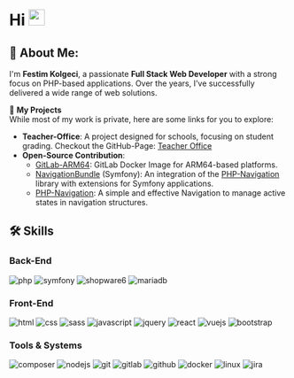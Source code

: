 # Hi <img src="https://media.giphy.com/media/hvRJCLFzcasrR4ia7z/giphy.gif" width="29px" height="29px">

## 🌟 About Me:
I'm **Festim Kolgeci**, a passionate **Full Stack Web Developer** with a strong focus on PHP-based applications. Over the years, I've successfully delivered a wide range of web solutions.

📂 **My Projects**  
While most of my work is private, here are some links for you to explore:
- **Teacher-Office**: A project designed for schools, focusing on student grading. Checkout the GitHub-Page: [Teacher Office](https://feskol.github.io/teacher-office)  
- **Open-Source Contribution**:
  - [GitLab-ARM64](https://github.com/feskol/gitlab-arm64): GitLab Docker Image for ARM64-based platforms.
  - [NavigationBundle](https://github.com/feskol/NavigationBundle) (Symfony): An integration of the [PHP-Navigation](https://github.com/feskol/php-navigation) library with extensions for Symfony applications.
  - [PHP-Navigation](https://github.com/feskol/php-navigation): A simple and effective Navigation to manage active states in navigation structures. 

## 🛠️ Skills

### Back-End

![php](https://img.shields.io/badge/PHP-4f5b93?style=for-the-badge&logo=php&logoColor=white)
![symfony](https://img.shields.io/badge/Symfony-1f2937?style=for-the-badge&logo=symfony&logoColor=white)
![shopware6](https://img.shields.io/badge/Shopware_6-189eff?style=for-the-badge&logo=shopware&logoColor=white)
![mariadb](https://img.shields.io/badge/MariaDB-4e629a?style=for-the-badge&logo=mariadb&logoColor=white)

### Front-End

![html](https://img.shields.io/badge/HTML5-E34F26?style=for-the-badge&logo=html5&logoColor=white)
![css](https://img.shields.io/badge/CSS3-1572B6?style=for-the-badge&logo=css3&logoColor=white)
![sass](https://img.shields.io/badge/SASS-CC6699?style=for-the-badge&logo=sass&logoColor=white)
![javascript](https://img.shields.io/badge/JavaScript-323330?style=for-the-badge&logo=javascript&logoColor=F7DF1E)
![jquery](https://img.shields.io/badge/jQuery-0769AD?style=for-the-badge&logo=jquery&logoColor=white)
![react](https://img.shields.io/badge/React-20232A?style=for-the-badge&logo=react&logoColor=61DAFB)
![vuejs](https://img.shields.io/badge/Vue-242424?style=for-the-badge&logo=vuedotjs&logoColor=327859)
![bootstrap](https://img.shields.io/badge/Bootstrap-563D7C?style=for-the-badge&logo=bootstrap&logoColor=white)


### Tools & Systems

![composer](https://img.shields.io/badge/Composer-20232A?style=for-the-badge&logo=composer&logoColor=white)
![nodejs](https://img.shields.io/badge/Node-101d1e?style=for-the-badge&logo=nodedotjs&logoColor=67ae3f)
![git](https://img.shields.io/badge/Git-f44d27?style=for-the-badge&logo=git&logoColor=white)
![gitlab](https://img.shields.io/badge/GitLab-171321?style=for-the-badge&logo=gitlab&logoColor=e24329)
![github](https://img.shields.io/badge/GitHub-181717?style=for-the-badge&logo=github&logoColor=white)
![docker](https://img.shields.io/badge/Docker-1d63ed?style=for-the-badge&logo=docker&logoColor=white)
![linux](https://img.shields.io/badge/Unix_/_Linux_Systems-2e2e30?style=for-the-badge&logo=linux&logoColor=FCC624)
![jira](https://img.shields.io/badge/Jira-1868db?style=for-the-badge&logo=jira&logoColor=white)
